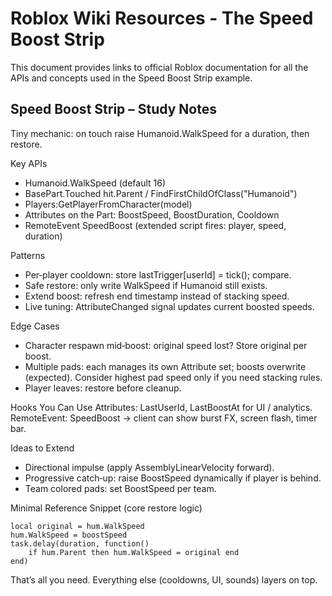 # Roblox Wiki Resources - The Speed Boost Strip

This document provides links to official Roblox documentation for all the APIs and concepts used in the Speed Boost Strip example.
## Speed Boost Strip – Study Notes
Tiny mechanic: on touch raise Humanoid.WalkSpeed for a duration, then restore.

Key APIs
- Humanoid.WalkSpeed (default 16)
- BasePart.Touched hit.Parent / FindFirstChildOfClass("Humanoid")
- Players:GetPlayerFromCharacter(model)
- Attributes on the Part: BoostSpeed, BoostDuration, Cooldown
- RemoteEvent SpeedBoost (extended script fires: player, speed, duration)

Patterns
- Per‑player cooldown: store lastTrigger[userId] = tick(); compare.
- Safe restore: only write WalkSpeed if Humanoid still exists.
- Extend boost: refresh end timestamp instead of stacking speed.
- Live tuning: AttributeChanged signal updates current boosted speeds.

Edge Cases
- Character respawn mid‑boost: original speed lost? Store original per boost.
- Multiple pads: each manages its own Attribute set; boosts overwrite (expected). Consider highest pad speed only if you need stacking rules.
- Player leaves: restore before cleanup.

Hooks You Can Use
Attributes: LastUserId, LastBoostAt for UI / analytics.
RemoteEvent: SpeedBoost → client can show burst FX, screen flash, timer bar.

Ideas to Extend
- Directional impulse (apply AssemblyLinearVelocity forward).
- Progressive catch‑up: raise BoostSpeed dynamically if player is behind.
- Team colored pads: set BoostSpeed per team.

Minimal Reference Snippet (core restore logic)
```
local original = hum.WalkSpeed
hum.WalkSpeed = boostSpeed
task.delay(duration, function()
	if hum.Parent then hum.WalkSpeed = original end
end)
```

That’s all you need. Everything else (cooldowns, UI, sounds) layers on top.
